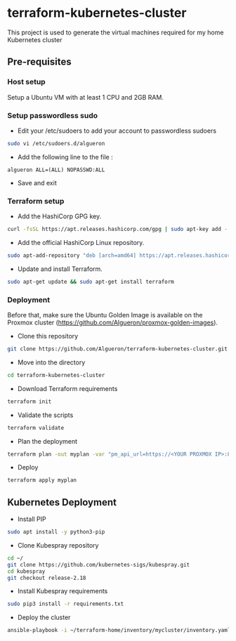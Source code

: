 # terraform-kubernetes-cluster
This project is used to generate the virtual machines required for my home Kubernetes cluster

## Pre-requisites

### Host setup
Setup a Ubuntu VM with at least 1 CPU and 2GB RAM.

### Setup passwordless sudo

 - Edit your /etc/sudoers to add your account to passwordless sudoers
````bash
sudo vi /etc/sudoers.d/algueron
````
 - Add the following line to the file :
````
algueron ALL=(ALL) NOPASSWD:ALL
````
 - Save and exit

### Terraform setup

 - Add the HashiCorp GPG key.
````bash
curl -fsSL https://apt.releases.hashicorp.com/gpg | sudo apt-key add -
````
 - Add the official HashiCorp Linux repository.
````bash
sudo apt-add-repository "deb [arch=amd64] https://apt.releases.hashicorp.com $(lsb_release -cs) main"
````
 - Update and install Terraform.
````bash
sudo apt-get update && sudo apt-get install terraform
````

### Deployment

Before that, make sure the Ubuntu Golden Image is available on the Proxmox cluster (https://github.com/Algueron/proxmox-golden-images).

 - Clone this repository
````bash
git clone https://github.com/Algueron/terraform-kubernetes-cluster.git
````
 - Move into the directory
````bash
cd terraform-kubernetes-cluster
````
 - Download Terraform requirements
````bash
terraform init
````
 - Validate the scripts
````bash
terraform validate
````
 - Plan the deployment
````bash
terraform plan -out myplan -var "pm_api_url=https://<YOUR PROXMOX IP>:8006/api2/json" -var "pm_user=root@pam" -var "pm_password=<YOUR PROXMOX PASSWORD>" -var "ssh_key=<YOUR SSH KEY>"
````
 - Deploy
````bash
terraform apply myplan
````

## Kubernetes Deployment

 - Install PIP
````bash
sudo apt install -y python3-pip
````
 - Clone Kubespray repository
````bash
cd ~/
git clone https://github.com/kubernetes-sigs/kubespray.git
cd kubespray
git checkout release-2.18
````
 - Install Kubespray requirements
````bash
sudo pip3 install -r requirements.txt
````
 - Deploy the cluster
````bash
ansible-playbook -i ~/terraform-home/inventory/mycluster/inventory.yaml -u algueron -b -v --private-key=~/.ssh/id_rsa cluster.yml
````
